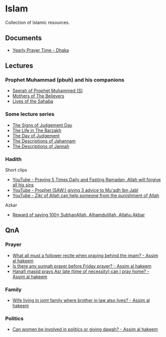 # Islam

Collection of Islamic resources.

## Documents

- [Yearly Prayer Time - Dhaka](./prayer/prayer-time-dhaka.md)

## Lectures

### Prophet Muhammad (pbuh) and his companions

- [Seerah of Prophet Muhammed (S)](https://www.youtube.com/playlist?list=PLAEA99D24CA2F9A8F)
- [Mothers of The Believers](https://www.youtube.com/playlist?list=PLYZxc42QNctUITKI6GwP70OsirXlsBHOs)
- [Lives of the Sahaba](https://www.youtube.com/playlist?list=PLYOnU0Yk8VGYcnIPK6fo1Bke7k_geYCfA)

### Some lecture series

- [The Signs of Judgement Day](https://www.youtube.com/playlist?list=PLYZxc42QNctVjKA2ulHYeZsnuI_tieZoc)
- [The Life in The Barzakh](https://www.youtube.com/playlist?list=PLYZxc42QNctVw0HhfP7N02hNlScC-3UhN)
- [The Day of Judgement](https://www.youtube.com/playlist?list=PLYZxc42QNctXqgEpxF8L-ZItU3uBAjtOR)
- [The Descriptions of Jahannam](https://www.youtube.com/playlist?list=PLYZxc42QNctWH0rBUezV3IEU84jUOqSC4)
- [The Descriptions of Jannah](https://www.youtube.com/playlist?list=PLYZxc42QNctUyhcUiZ7r4UWOFUj2DQN_x)

### Hadith

Short clips

- [YouTube - Praying 5 Times Daily and Fasting Ramadan, Allah will forgive all his sins](https://www.youtube.com/clip/Ugkx4wcZVhsfZ3-ZIw74aGQJFJHuabjjJ70S)
- [YouTube - Prophet (SAW:) giving 3 advice to Mu'adh Ibn Jabl](https://youtube.com/clip/Ugkxc-1yfj8Pl3Cd-Cge4Lx-tgvtX7TuYmVO)
- [YouTube - Zikr of Allah can help someone from the punishment of Allah](https://youtube.com/clip/UgkxWWw-AAiPLLf9P1n5BvGSyF3dVmhkQg6L)

Azkar

- [Reward of saying 100× SubhanAllah, Alhamdulillah, Allahu Akbar](https://www.youtube.com/shorts/hY9KGz8QlZI)

## QnA

### Prayer

- [What all must a follower recite when praying behind the imam? - Assim al hakeem](https://www.youtube.com/watch?v=Z-iLNIhB2qg)
- [Is there any sunnah prayer before Friday prayer? - Assim al hakeem](https://www.youtube.com/watch?v=OXgkK-8NulA)
- [Hanafi masjid prays Asr late (time of necessity) can I pray home? - Assim al hakeem](https://www.youtube.com/watch?v=Hj5hBy2iA0U)

### Family

- [Wife living in joint family where brother in law also lives? - Assim al hakeem](https://www.youtube.com/watch?v=4MATLsEZZsY)

### Politics

- [Can women be involved in politics or giving dawah? - Assim al hakeem](https://www.youtube.com/watch?v=nlJRyHhFlMQ)
